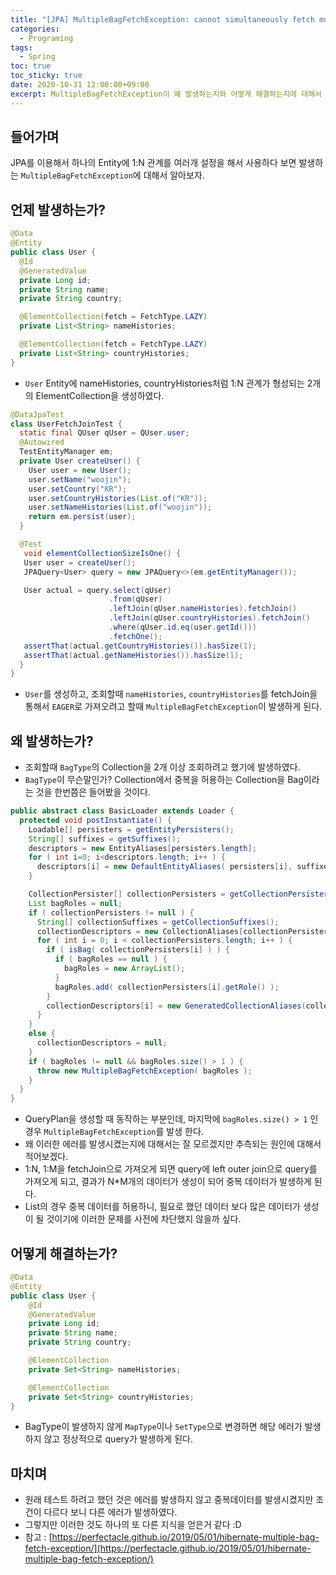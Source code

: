 ```yaml
---
title: "[JPA] MultipleBagFetchException: cannot simultaneously fetch multiple bags" 
categories:
  - Programing
tags:
  - Spring
toc: true
toc_sticky: true
date: 2020-10-31 12:00:00+09:00 
excerpt: MultipleBagFetchException이 왜 발생하는지와 어떻게 해결하는지에 대해서 알아보자.
---
```


## 들어가며
JPA를 이용해서 하나의 Entity에 1:N 관계를 여러개 설정을 해서 사용하다 보면 발생하는 `MultipleBagFetchException`에 대해서 알아보자.

## 언제 발생하는가?

```java
@Data
@Entity
public class User {
  @Id
  @GeneratedValue
  private Long id;
  private String name;
  private String country;

  @ElementCollection(fetch = FetchType.LAZY)
  private List<String> nameHistories;

  @ElementCollection(fetch = FetchType.LAZY)
  private List<String> countryHistories;
}
```

- `User` Entity에 nameHistories, countryHistories처럼 1:N 관계가 형성되는 2개의 ElementCollection을 생성하였다.

```java
@DataJpaTest
class UserFetchJoinTest {
  static final QUser qUser = QUser.user;
  @Autowired
  TestEntityManager em;
  private User createUser() {
    User user = new User();
    user.setName("woojin");
    user.setCountry("KR");
    user.setCountryHistories(List.of("KR"));
    user.setNameHistories(List.of("woojin"));
    return em.persist(user);
  }

  @Test
   void elementCollectionSizeIsOne() {
   User user = createUser();
   JPAQuery<User> query = new JPAQuery<>(em.getEntityManager());

   User actual = query.select(qUser)
                      .from(qUser)
                      .leftJoin(qUser.nameHistories).fetchJoin()
                      .leftJoin(qUser.countryHistories).fetchJoin()
                      .where(qUser.id.eq(user.getId()))
                      .fetchOne();
   assertThat(actual.getCountryHistories()).hasSize(1);
   assertThat(actual.getNameHistories()).hasSize(1);
  }
}
```

- `User`를 생성하고, 조회할때 `nameHistories`, `countryHistories`를 fetchJoin을 통해서 `EAGER`로 가져오려고 할때 `MultipleBagFetchException`이 발생하게 된다.

## 왜 발생하는가?
- 조회할때 `BagType`의 Collection을 2개 이상 조회하려고 했기에 발생하였다.
- `BagType`이 무슨말인가? Collection에서 중복을 허용하는 Collection을 Bag이라는 것을 한번쯤은 들어봤을 것이다.

```java
public abstract class BasicLoader extends Loader {
  protected void postInstantiate() {
    Loadable[] persisters = getEntityPersisters();
    String[] suffixes = getSuffixes();
    descriptors = new EntityAliases[persisters.length];
    for ( int i=0; i<descriptors.length; i++ ) {
      descriptors[i] = new DefaultEntityAliases( persisters[i], suffixes[i] );
    }

    CollectionPersister[] collectionPersisters = getCollectionPersisters();
    List bagRoles = null;
    if ( collectionPersisters != null ) {
      String[] collectionSuffixes = getCollectionSuffixes();
      collectionDescriptors = new CollectionAliases[collectionPersisters.length];
      for ( int i = 0; i < collectionPersisters.length; i++ ) {
        if ( isBag( collectionPersisters[i] ) ) {
          if ( bagRoles == null ) {
            bagRoles = new ArrayList();
          }
          bagRoles.add( collectionPersisters[i].getRole() );
        }
        collectionDescriptors[i] = new GeneratedCollectionAliases(collectionPersisters[i],collectionSuffixes[i]);
      }
    }
    else {
      collectionDescriptors = null;
    }
    if ( bagRoles != null && bagRoles.size() > 1 ) {
      throw new MultipleBagFetchException( bagRoles );
    }
  }
}
```
- QueryPlan을 생성할 때 동작하는 부분인데, 마지막에 `bagRoles.size() > 1` 인 경우 `MultipleBagFetchException`를 발생 한다.
- 왜 이러한 에러를 발생시켰는지에 대해서는 잘 모르겠지만 추측되는 원인에 대해서 적어보겠다.
- 1:N, 1:M을 fetchJoin으로 가져오게 되면 query에 left outer join으로 query를 가져오게 되고, 결과가 N*M개의 데이터가 생성이 되어 중복 데이터가 발생하게 된다.
- List의 경우 중복 데이터를 허용하니, 필요로 했던 데이터 보다 많은 데이터가 생성이 될 것이기에 이러한 문제를 사전에 차단했지 않을까 싶다.

## 어떻게 해결하는가?
```java
@Data
@Entity
public class User {
    @Id
    @GeneratedValue
    private Long id;
    private String name;
    private String country;

    @ElementCollection
    private Set<String> nameHistories;

    @ElementCollection
    private Set<String> countryHistories;
}
```

- BagType이 발생하지 않게 `MapType`이나 `SetType`으로 변경하면 해당 에러가 발생하지 않고 정상적으로 query가 발생하게 된다.




## 마치며
- 원래 테스트 하려고 했던 것은 에러를 발생하지 않고 중복데이터를 발생시켰지만 조건이 다르다 보니 다른 에러가 발생하였다.
- 그렇지만 이러한 것도 하나의 또 다른 지식을 얻은거 같다 :D
- 참고 : [https://perfectacle.github.io/2019/05/01/hibernate-multiple-bag-fetch-exception/](https://perfectacle.github.io/2019/05/01/hibernate-multiple-bag-fetch-exception/)